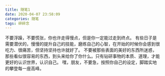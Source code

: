 ```yaml
---
title: 随笔1
date: 2020-04-07 23:58:09
categories: 随笔 
tags: 碎碎念
---
```


不要浮躁，不要慌张，你也许走得慢点，但是你一定能过走到终点。
有些日子是需要潜伏的，慢慢的提升自己的技能，磨练自己的心智，在开始的时候你会感到很吃力、很痛苦，但坚持坚持也许就好了。
不要被那些表面的美好的东西所迷惑，那些看似很容易的东西，到头来给你了你什么。只有钻研事物的本质、道理，才能更好的认识世界，认识自己。
嘿，朋友，不要急，按照你自己的设定，脚踏实地的攀登每一座高峰。


